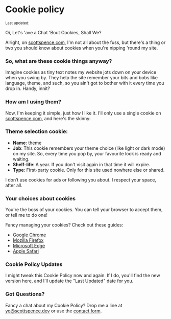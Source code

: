 <script>
  import {
    DateUpdated, 
    Small 
  } from '$lib/components'
</script>

# Cookie policy

<Small>
  Last updated: <DateUpdated date="2023-06-29" small="true" />
</Small>

Oi, Let's 'ave a Chat 'Bout Cookies, Shall We?

Alright, on [scottspence.com](), I'm not all about the fuss, but
there's a thing or two you should know about cookies when you're
nipping 'round my site.

### So, what are these cookie things anyway?

Imagine cookies as tiny text notes my website jots down on your device
when you swing by. They help the site remember your bits and bobs like
language, theme, and such, so you ain't got to bother with it every
time you drop in. Handy, innit?

### How am I using them?

Now, I'm keeping it simple, just how I like it. I'll only use a single
cookie on [scottspence.com](), and here's the skinny:

### Theme selection cookie:

- **Name**: theme
- **Job**: This cookie remembers your theme choice (like light or dark
  mode) on my site. So, every time you pop by, your favourite look is
  ready and waiting.
- **Shelf-life**: A year. If you don't visit again in that time it
  will expire.
- **Type**: First-party cookie. Only for this site used nowhere else
  or shared.

I don’t use cookies for ads or following you about. I respect your
space, after all.

### Your choices about cookies

You're the boss of your cookies. You can tell your browser to accept
them, or tell me to do one!

Fancy managing your cookies? Check out these guides:

- [Google Chrome]
- [Mozilla Firefox]
- [Microsoft Edge]
- [Apple Safari]

### Cookie Policy Updates

I might tweak this Cookie Policy now and again. If I do, you'll find
the new version here, and I'll update the "Last Updated" date for you.

### Got Questions?

Fancy a chat about my Cookie Policy? Drop me a line at
[yo@scottspence.dev] or use the [contact form].

<!-- Links -->

[google chrome]: https://support.google.com/chrome/answer/95647
[Mozilla Firefox]:
  https://support.mozilla.org/en-US/kb/enable-and-disable-cookies-website-preferences
[Microsoft Edge]:
  https://support.microsoft.com/en-us/microsoft-edge/delete-cookies-in-microsoft-edge-63947406-40ac-c3b8-57b9-2a946a29ae09
[Apple Safari]:
  https://support.apple.com/guide/safari/manage-cookies-and-website-data-sfri11471/mac
[yo@scottspence.dev]:
  mailto:yo@scottspence.dev?subject=Cookie%20Concern&body=Hi%20Scott%2C%0D%0A%0D%0AI%20have%20a%20concern%20about%20my%20cookies%20on%20your%20site.
[contact form]: /contact

